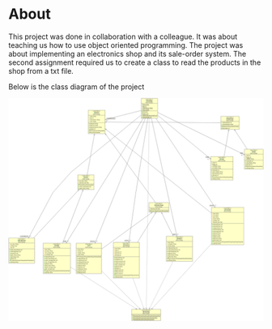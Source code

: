 # About
This project was done in collaboration with a colleague. It was about teaching us how to use object oriented programming. The project was about implementing an electronics shop and its sale-order system. The second assignment required us to create a class to read the products in the shop from a txt file. 


Below is the class diagram of the project

<img src="https://github.com/abki12c/AUEB-projects/blob/main/2nd%20semester/Java%20Programming/MY_CLASS_DIAGRAM.jpg"/>
